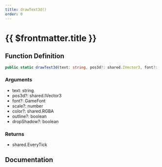 ```yaml
---
title: drawText3d()
order: 0
---
```


# {{ $frontmatter.title }}

<!--@include: ./drawText3d_partial_header.md-->

## Function Definition

```ts
public static drawText3d(text: string, pos3d?: shared.IVector3, font?: GameFont, scale?: number, color?: shared.RGBA, outline?: boolean, dropShadow?: boolean): shared.EveryTick;
```

### Arguments

* text: string
* pos3d?: shared.IVector3
* font?: GameFont
* scale?: number
* color?: shared.RGBA
* outline?: boolean
* dropShadow?: boolean

### Returns

* shared.EveryTick

## Documentation

<!--@include: ./drawText3d_partial_footer.md-->
